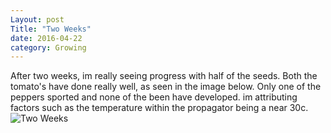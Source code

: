 ```yaml
---
Layout: post
Title: "Two Weeks"
date: 2016-04-22
category: Growing
---
```


After two weeks, im really seeing progress with half of the seeds.
Both the tomato's have done really well, as seen in the image below. Only one of the peppers sported and none of the been have developed.
im attributing factors such as the temperature within the propagator being a near 30c. 
![Two Weeks](http://i.imgur.com/he26PZn.jpg=10%)
